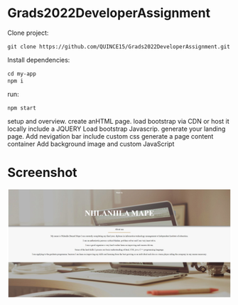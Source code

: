 # Grads2022DeveloperAssignment

Clone project:
```
git clone https://github.com/QUINCE15/Grads2022DeveloperAssignment.git
```

Install dependencies:
```
cd my-app
npm i
```

run:
```
npm start
```
setup and overview. create anHTML page. 
load bootstrap via CDN or host it locally include a JQUERY
Load bootstrap Javascrip.
generate your landing page.
Add nevigation bar include custom css
generate a page content container
Add background image and custom JavaScript

# Screenshot
![This is an image](./Screenshot.jpg)
